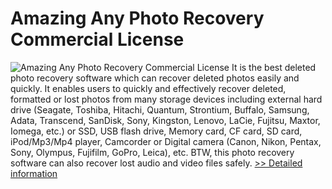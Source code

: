 # Amazing Any Photo Recovery Commercial License
![Amazing Any Photo Recovery Commercial License](https://mycommerce.akamaized.net/api/pimages/P300883042/BIG/300883042.PNG)
It is the best deleted photo recovery software which can recover deleted photos easily and quickly. It enables users to quickly and effectively recover deleted, formatted or lost photos from many storage devices including external hard drive (Seagate, Toshiba, Hitachi, Quantum, Strontium, Buffalo, Samsung, Adata, Transcend, SanDisk, Sony, Kingston, Lenovo, LaCie, Fujitsu, Maxtor, Iomega, etc.) or SSD, USB flash drive, Memory card, CF card, SD card, iPod/Mp3/Mp4 player, Camcorder or Digital camera (Canon, Nikon, Pentax, Sony, Olympus, Fujifilm, GoPro, Leica), etc. BTW, this photo recovery software can also recover lost audio and video files safely.
[>> Detailed information](https://secure.shareit.com/shareit/product.html?productid=300883042&affiliateid=200057808)